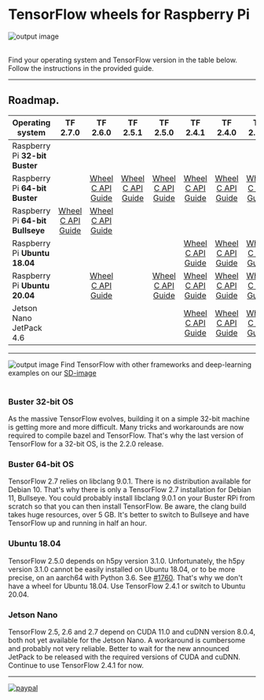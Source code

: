 # TensorFlow wheels for Raspberry Pi
![output image]( https://qengineering.eu/images/Tensor-flow_icon.webp )<br/><br/>

Find your operating system and TensorFlow version in the table below. Follow the instructions in the provided guide.<br/>

-----------------

## Roadmap.
| Operating system  | TF 2.7.0 | TF 2.6.0 | TF 2.5.1 | TF 2.5.0 | TF 2.4.1 | TF 2.4.0 | TF 2.3.1 | TF 2.3.0 | TF 2.2.0 | TF 2.1.0 | TF 1.15.2 
| ----------------- | :------: | :------: | :------: | :------: | :------: | :------: | :------: | :------: | :------: | :------: | :------: | 
| Raspberry Pi **32-bit Buster** |  |  |  |  |  |  |  |  | [Wheel](https://drive.google.com/file/d/11mujzVaFqa7R1_lB7q0kVPW22Ol51MPg/view?usp=sharing)<br/>[C API](https://drive.google.com/open?id=143abOB3eyMvCq6nj6M7co4-v9VLR5SW0)<br/>[Guide](https://qengineering.eu/install-tensorflow-2.2.0-on-raspberry-pi-4.html) | [GitHub](https://github.com/Qengineering/TensorFlow-Raspberry-Pi) | [GitHub](https://github.com/Qengineering/TensorFlow-Raspberry-Pi) | 
| Raspberry Pi **64-bit Buster** |  | [Wheel](https://drive.google.com/file/d/1BLXP7RKEfTp9fxbmI8Qu2FdhU7NUxcwV/view?usp=sharing)<br/>[C API](https://drive.google.com/file/d/1ShYMM07rAiLh8nleqaRP2PCkf9B8NYa_/view?usp=sharing)<br/>[Guide](https://qengineering.eu/install-tensorflow-2.6-on-raspberry-64-os.html) | [Wheel](https://drive.google.com/file/d/1g6jegU7QMm4QBkDKt7dWWXaauZjfE30l/view?usp=sharing)<br/>[C API](https://drive.google.com/file/d/1CuWeGEDcpZBlMrYBzTKIn2Imc9zjaTwb/view?usp=sharing)<br/>[Guide](https://qengineering.eu/install-tensorflow-2.5-on-raspberry-64-os.html) | [Wheel](https://drive.google.com/file/d/158xXoPWOyfNswDTaapyqpREq_CBk1O_G/view?usp=sharing)<br/>[C API](https://drive.google.com/file/d/1CuWeGEDcpZBlMrYBzTKIn2Imc9zjaTwb/view?usp=sharing)<br/>[Guide](https://qengineering.eu/install-tensorflow-2.5-on-raspberry-64-os.html) | [Wheel](https://drive.google.com/file/d/1WDG8Rbi0ph0sQ6TtD3ZGJdIN_WAnugLO/view?usp=sharing)<br/>[C API](https://drive.google.com/file/d/1EFwrkf2NwGUiRKHa-xAJJHunOC5_wrDG/view?usp=sharing)<br/>[Guide](https://qengineering.eu/install-tensorflow-2.4.0-on-raspberry-64-os.html) | [Wheel](https://drive.google.com/file/d/1x2nxbi8rLvF7WzYkuwt9SOuDvsOUytjE/view?usp=sharing)<br/>[C API](https://drive.google.com/file/d/1oquDH2xcrhiXYU0eXTU9pw6CnCLreByr/view?usp=sharing)<br/>[Guide](https://qengineering.eu/install-tensorflow-2.4.0-on-raspberry-64-os.html) | [Wheel](https://drive.google.com/file/d/1jbkp2rSZZ3YY-AM1vuHyB9hI05zrZGHg/view?usp=sharing)<br/>[C API](https://drive.google.com/file/d/1Rm-pICH2nHYFlcvg9Jac7aYT_-Ikrkla/view?usp=sharing)<br/>[Guide](https://qengineering.eu/install-tensorflow-2.3.1-on-raspberry-64-os.html) | [Wheel](https://drive.google.com/file/d/1QjsBN5fKAd-5gi01UqdeYpy9Wc0Gd8Fw/view?usp=sharing)<br/>[C API](https://drive.google.com/file/d/1EppR_MibeG3n26rLCdFhjabV96XnvW3T/view?usp=sharing)<br/>[Guide](https://qengineering.eu/install-tensorflow-2.3.0-on-raspberry-64-os.html) | [Wheel](https://drive.google.com/file/d/1fR9lsi_bsI_npPFB-wZyvgjbO0V9FbMf/view?usp=sharing)<br/>[C API](https://drive.google.com/file/d/1TErP9AfTTiWQB9E82JnwAaqFMuM82YaN/view?usp=sharing)<br/>[Guide](https://qengineering.eu/install-tensorflow-2.2.0-on-raspberry-64-os.html) |  |  |
| Raspberry Pi **64-bit Bullseye** | [Wheel](https://drive.google.com/file/d/1FdVZ1kX5QZgWk2SSgq31C2-CF95QhT58/view?usp=sharing)<br/>[C API](https://drive.google.com/file/d/1kScCKyj0pr265XbCgYmXqXs77xJFe6p1/view?usp=sharing)<br/>[Guide](https://qengineering.eu/install-tensorflow-2.7-on-raspberry-64-os.html) | [Wheel](https://drive.google.com/file/d/1c-fOVdpq-o7e4DSX3HiFDD15S1WwbZK9/view?usp=sharing)<br/>[C API](https://drive.google.com/file/d/1mlGwmX-kX288XZMQQaiIUgliexXBOVHJ/view?usp=sharing)<br/>[Guide](https://qengineering.eu/install-tensorflow-2.6-on-raspberry-64-os.html) |  |  |  |  |  |  |  |  |  |  
| Raspberry Pi **Ubuntu 18.04** |  |  |  |  | [Wheel](https://drive.google.com/file/d/1qbjNluql9jA2HgEQnq5MYqb9XjLBMI0I/view?usp=sharing)<br/>[C API](https://drive.google.com/file/d/1PymZ8Z4SXnBY1yRPLEaTq0IWp6UNAWR8/view?usp=sharing)<br/>[Guide](https://qengineering.eu/install-ubuntu-18.04-on-raspberry-pi-4.html) | [Wheel](https://drive.google.com/file/d/1dbmzujuQ5rTq6KykhDRlbol0oW6X1bl4/view?usp=sharing)<br/>[C API](https://drive.google.com/file/d/1X4JgenLejnooXuVgaSihgoip9-8XkMO6/view?usp=sharing)<br/>[Guide](https://qengineering.eu/install-ubuntu-18.04-on-raspberry-pi-4.html) | [Wheel](https://drive.google.com/file/d/1dbmzujuQ5rTq6KykhDRlbol0oW6X1bl4/view?usp=sharing)<br/>[C API](https://drive.google.com/file/d/1jy9wJHPWM881zm0teKBWNlpcPSw5NN_f/view?usp=sharing)<br/>[Guide](https://qengineering.eu/install-ubuntu-18.04-on-raspberry-pi-4.html) | [Wheel](https://drive.google.com/file/d/16e8x6RtCXeRqNN6R2sWgBMAoLouvrK3G/view?usp=sharing)<br/>[C API](https://drive.google.com/file/d/1MnFQt83H9INI7BebLsvaFWpYmLA0lVqj/view?usp=sharing)<br/>[Guide](https://qengineering.eu/install-ubuntu-18.04-on-raspberry-pi-4.html) | [Wheel](https://drive.google.com/file/d/1kzQ11dhRaAEP-tH2mMAG_QGh7dfAlZZn/view?usp=sharing)<br/>[C API](https://drive.google.com/file/d/1NQsCkRseh-teEljHmzMK3MnzgtBeJ6dS/view?usp=sharing)<br/>[Guide](https://qengineering.eu/install-ubuntu-18.04-on-raspberry-pi-4.html) |  |  |
| Raspberry Pi **Ubuntu 20.04** |  | [Wheel](https://drive.google.com/file/d/13_otGSGrsE1atBB2RjcPhOvONErKSFef/view?usp=sharing)<br/>[C API](https://drive.google.com/file/d/1vxsDl1Xfs3ftdHs04LH6hnLuGnxG8GmW/view?usp=sharing)<br/>[Guide](https://qengineering.eu/install-ubuntu-20.04-on-raspberry-pi-4.html) |  | [Wheel](https://drive.google.com/file/d/1I1H2xMs4BTm-UQhBPuLgqnLgmE0ATRl5/view?usp=sharing)<br/>[C API](https://drive.google.com/file/d/1uZ-WZakMQkN1ESf3mXuwcr7mbE0QZhIH/view?usp=sharing)<br/>[Guide](https://qengineering.eu/install-ubuntu-20.04-on-raspberry-pi-4.html) | [Wheel](https://drive.google.com/file/d/1rfgF2U2oZJvQSMbGNZl8f5jbWP4fY6UW/view?usp=sharing)<br/>[C API](https://drive.google.com/file/d/1epznEkj8Reta3Rhw9pa39WeQAnAFBmfK/view?usp=sharing)<br/>[Guide](https://qengineering.eu/install-ubuntu-20.04-on-raspberry-pi-4.html) | [Wheel](https://drive.google.com/file/d/1uLtmdjGc-wtliRrXPf_3deUetujDKjcI/view?usp=sharing)<br/>[C API](https://drive.google.com/file/d/1c2-3HYH-HQdvczmRNKAKE89aPYTHziul/view?usp=sharing)<br/>[Guide](https://qengineering.eu/install-ubuntu-20.04-on-raspberry-pi-4.html) | [Wheel](https://drive.google.com/file/d/1XAXMbWuxwOcXV4fWu72uB7cMZIEocer9/view?usp=sharing)<br/>[C API](https://drive.google.com/file/d/1vI0MgC4svD2skZtkotXZeZxhnOf_cN1N/view?usp=sharing)<br/>[Guide](https://qengineering.eu/install-ubuntu-20.04-on-raspberry-pi-4.html) | [Wheel](https://drive.google.com/file/d/1rwUdfuk032GbFydrTmyaAfI9KixTQw3C/view?usp=sharing)<br/>[C API](https://drive.google.com/file/d/1kC1ShrvxsXjm8b6KBPHE0l032ahYsYM5/view?usp=sharing)<br/>[Guide](https://qengineering.eu/install-ubuntu-20.04-on-raspberry-pi-4.html) | [Wheel](https://drive.google.com/file/d/1uKa6dsyqBkuwo-BYR8GenG_56z8UGgKk/view?usp=sharing)<br/>[C API](https://drive.google.com/file/d/1fs8ugOny-gbEtbxJ9FEaSIDCtuG5a-bi/view?usp=sharing)<br/>[Guide](https://qengineering.eu/install-ubuntu-20.04-on-raspberry-pi-4.html) |  |  |
| Jetson Nano JetPack 4.6 |  |  |  |  | [Wheel](https://drive.google.com/file/d/1DLk4Tjs8Mjg919NkDnYg02zEnbbCAzOz/view?usp=sharing)<br/>[C API](https://drive.google.com/file/d/1zJ_EF2aFkr8JU8JgTLfKMxC6KxE3DRD4/view?usp=sharing)<br/>[Guide](https://qengineering.eu/install-tensorflow-2.4.0-on-jetson-nano.html) | [Wheel](https://drive.google.com/file/d/1W-p9oIo37xT2rQzd6KPuJq1QOBRL7-wp/view?usp=sharing)<br/>[C API](https://drive.google.com/file/d/1ZDdkMhVu-hOt_bflVw373u1HVJQqMm51/view?usp=sharing)<br/>[Guide](https://qengineering.eu/install-tensorflow-2.4.0-on-jetson-nano.html) | [Wheel](https://drive.google.com/file/d/1oeSnkgJpwyudtTx-f5CE84B7e-Vkv3yK/view?usp=sharing)<br/>[C API](https://drive.google.com/file/d/1rlviefeu4w2amLsybZIOpcZP140WioDS/view?usp=sharing)<br/>[Guide](https://qengineering.eu/install-tensorflow-2.3.1-on-jetson-nano.html) |  |  |  |  |

----------------------

![output image](https://qengineering.eu/images/SDcard16GB_tiny.jpg) Find TensorFlow with other frameworks and deep-learning examples on our [SD-image](https://github.com/Qengineering/RPi-image)<br/><br/>

### Buster 32-bit OS
As the massive TensorFlow evolves, building it on a simple 32-bit machine is getting more and more difficult. Many tricks and workarounds are now required to compile bazel and TensorFlow. That's why the last version of TensorFlow for a 32-bit OS, is the 2.2.0 release.<br/>

### Buster 64-bit OS
TensorFlow 2.7 relies on libclang 9.0.1. There is no distribution available for Debian 10. That's why there is only a TensorFlow 2.7 installation for Debian 11, Bullseye. You could probably install libclang 9.0.1 on your Buster RPi from scratch so that you can then install TensorFlow. Be aware, the clang build takes huge resources, over 5 GB. It's better to switch to Bullseye and have TensorFlow up and running in half an hour.<br/>

### Ubuntu 18.04
TensorFlow 2.5.0 depends on h5py version 3.1.0. Unfortunately, the h5py version 3.1.0 cannot be easily installed on Ubuntu 18.04, or to be more precise, on an aarch64 with Python 3.6. See [#1760](https://github.com/h5py/h5py/issues/1760). That's why we don't have a wheel for Ubuntu 18.04. Use TensorFlow 2.4.1 or switch to Ubuntu 20.04.<br/>

### Jetson Nano
TensorFlow 2.5, 2.6 and 2.7 depend on CUDA 11.0 and cuDNN version 8.0.4, both not yet available for the Jetson Nano. A workaround is cumbersome and probably not very reliable. Better to wait for the new announced JetPack to be released with the required versions of CUDA and cuDNN. Continue to use TensorFlow 2.4.1 for now.<br/>

----------------------

[![paypal](https://qengineering.eu/images/TipJarSmall4.png)](https://www.paypal.com/cgi-bin/webscr?cmd=_s-xclick&hosted_button_id=CPZTM5BB3FCYL) <br/><br/>
